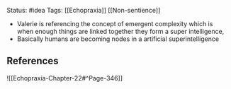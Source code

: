 Status: #idea
Tags: [[Echopraxia]] [[Non-sentience]]

* Valerie is referencing the concept of emergent complexity which is when enough things are linked together they form a super intelligence,
* Basically humans are becoming nodes in a artificial superintelligence

## References

![[Echopraxia-Chapter-22#^Page-346]]